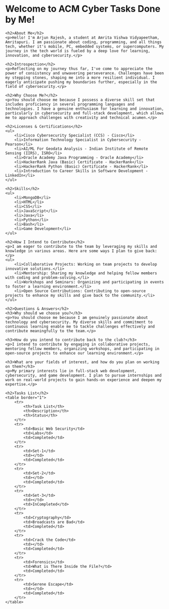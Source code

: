<html lang="en">
<head>
    <meta charset="UTF-8">
    <meta name="viewport" content="width=device-width, initial-scale=1.0">
    <title>Welcome to ACM Cyber - Arjun Rajesh</title>
</head>
<body>
    <h1>Welcome to ACM Cyber Tasks Done by Me!</h1>

    <h2>About Me</h2>
    <p>Hello! I'm Arjun Rajesh, a student at Amrita Vishwa Vidyapeetham, Amritapuri. I am passionate about coding, programming, and all things tech, whether it's mobile, PC, embedded systems, or supercomputers. My journey in the tech world is fueled by a deep love for learning, innovation, and cybersecurity.</p>

    <h2>Introspection</h2>
    <p>Reflecting on my journey thus far, I've come to appreciate the power of consistency and unwavering perseverance. Challenges have been my stepping stones, shaping me into a more resilient individual. I eagerly anticipate pushing my boundaries further, especially in the field of cybersecurity.</p>

    <h2>Why Choose Me?</h2>
    <p>You should choose me because I possess a diverse skill set that includes proficiency in several programming languages and technologies. I have a genuine enthusiasm for learning and innovation, particularly in cybersecurity and full-stack development, which allows me to approach challenges with creativity and technical acumen.</p>

    <h2>Licenses & Certifications</h2>
    <ul>
        <li>Cisco Cybersecurity Specialist (CCS) - Cisco</li>
        <li>Information Technology Specialist in Cybersecurity - Pearson</li>
        <li>AI/ML For Geodata Analysis - Indian Institute of Remote Sensing (IIRS), ISRO</li>
        <li>Oracle Academy Java Programming - Oracle Academy</li>
        <li>HackerRank Java (Basic) Certificate - HackerRank</li>
        <li>HackerRank Python (Basic) Certificate - HackerRank</li>
        <li>Introduction to Career Skills in Software Development - LinkedIn</li>
    </ul>

    <h2>Skills</h2>
    <ul>
        <li>MongoDB</li>
        <li>HTML</li>
        <li>CSS</li>
        <li>JavaScript</li>
        <li>Java</li>
        <li>Python</li>
        <li>Bash</li>
        <li>Game Development</li>
    </ul>

    <h2>How I Intend to Contribute</h2>
    <p>I am eager to contribute to the team by leveraging my skills and knowledge in various areas. Here are some ways I plan to give back:</p>
    <ul>
        <li>Collaborative Projects: Working on team projects to develop innovative solutions.</li>
        <li>Mentorship: Sharing my knowledge and helping fellow members with coding and problem-solving.</li>
        <li>Workshops and Seminars: Organizing and participating in events to foster a learning environment.</li>
        <li>Open Source Contributions: Contributing to open-source projects to enhance my skills and give back to the community.</li>
    </ul>

    <h2>Questions & Answers</h2>
    <h3>Why should we choose you?</h3>
    <p>You should choose me because I am genuinely passionate about technology and cybersecurity. My diverse skills and commitment to continuous learning enable me to tackle challenges effectively and contribute meaningfully to the team.</p>

    <h3>How do you intend to contribute back to the club?</h3>
    <p>I intend to contribute by engaging in collaborative projects, mentoring fellow members, organizing workshops, and participating in open-source projects to enhance our learning environment.</p>

    <h3>What are your fields of interest, and how do you plan on working on them?</h3>
    <p>My primary interests lie in full-stack web development, cybersecurity, and game development. I plan to pursue internships and work on real-world projects to gain hands-on experience and deepen my expertise.</p>

    <h2>Tasks List</h2>
    <table border="1">
        <tr>
            <th>Task List</th>
            <th>Description</th>
            <th>Status</th>
        </tr>
        <tr>
            <td>Basic Web Security</td>
            <td>Labs</td>
            <td>Completed</td>
        </tr>
        <tr>
            <td>Set-1</td>
            <td></td>
            <td>Completed</td>
        </tr>
        <tr>
            <td>Set-2</td>
            <td></td>
            <td>Completed</td>
        </tr>
        <tr>
            <td>Set-3</td>
            <td></td>
            <td>InCompleted</td>
        </tr>
        <tr>
            <td>Cryptography</td>
            <td>Broadcasts are Bad</td>
            <td>Completed</td>
        </tr>
        <tr>
            <td>Crack the Code</td>
            <td></td>
            <td>Completed</td>
        </tr>
        <tr>
            <td>Forensics</td>
            <td>What is There Inside the File?</td>
            <td>Completed</td>
        </tr>
        <tr>
            <td>Serene Escape</td>
            <td></td>
            <td>Completed</td>
        </tr>
    </table>
</body>
</html>
